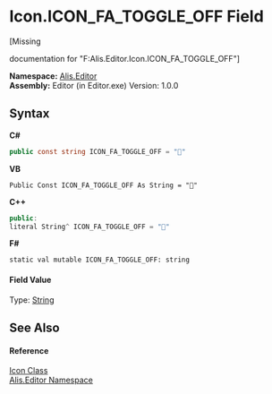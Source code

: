 # Icon.ICON_FA_TOGGLE_OFF Field
 

\[Missing <summary> documentation for "F:Alis.Editor.Icon.ICON_FA_TOGGLE_OFF"\]

**Namespace:**&nbsp;<a href="b150ade4-39de-a232-5f06-d3cdc1b2c538">Alis.Editor</a><br />**Assembly:**&nbsp;Editor (in Editor.exe) Version: 1.0.0

## Syntax

**C#**<br />
``` C#
public const string ICON_FA_TOGGLE_OFF = ""
```

**VB**<br />
``` VB
Public Const ICON_FA_TOGGLE_OFF As String = ""
```

**C++**<br />
``` C++
public:
literal String^ ICON_FA_TOGGLE_OFF = ""
```

**F#**<br />
``` F#
static val mutable ICON_FA_TOGGLE_OFF: string
```


#### Field Value
Type: <a href="https://docs.microsoft.com/dotnet/api/system.string" target="_blank">String</a>

## See Also


#### Reference
<a href="cc0f883c-67f8-f772-c6d7-a60b129f22a7">Icon Class</a><br /><a href="b150ade4-39de-a232-5f06-d3cdc1b2c538">Alis.Editor Namespace</a><br />